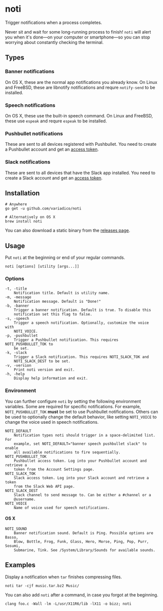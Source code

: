 # noti

Trigger notifications when a process completes.

Never sit and wait for some long-running process to finish! `noti` will alert
you when it's done—on your computer or smartphone—so you can stop worrying about
constantly checking the terminal.

## Types

### Banner notifications

On OS X, these are the normal app notifications you already know. On Linux and
FreeBSD, these are libnotify notifications and requre `notify-send` to be
installed.

### Speech notifications

On OS X, these use the built-in speech command. On Linux and FreeBSD, these use
`espeak` and requre `espeak` to be installed.

### Pushbullet notifications

These are sent to all devices registered with Pushbullet. You need to create a
Pushbullet account and get an [access token][1].

### Slack notifications

These are sent to all devices that have the Slack app installed. You need to
create a Slack account and get an [access token][2].

## Installation

```
# Anywhere
go get -u github.com/variadico/noti

# Alternatively on OS X
brew install noti
```

You can also download a static binary from the [releases page][3].

## Usage
Put `noti` at the beginning or end of your regular commands.

```
noti [options] [utility [args...]]
```

### Options

```
-t, -title
    Notification title. Default is utility name.
-m, -message
    Notification message. Default is "Done!"
-b, -banner
    Trigger a banner notification. Default is true. To disable this
    notification set this flag to false.
-s, -speech
    Trigger a speech notification. Optionally, customize the voice with
    NOTI_VOICE.
-p, -pushbullet
    Trigger a Pushbullet notification. This requires NOTI_PUSHBULLET_TOK to
    be set.
-k, -slack
    Trigger a Slack notification. This requires NOTI_SLACK_TOK and
    NOTI_SLACK_DEST to be set.
-v, -version
    Print noti version and exit.
-h, -help
    Display help information and exit.
```

### Environment

You can further configure `noti` by setting the following environment variables.
Some are required for specific notifications. For example, `NOTI_PUSHBULLET_TOK`
**must** be set to use Pushbullet notifications. Others can be used to
optionally change the default behavior, like setting `NOTI_VOICE` to change the
voice used in speech notifications.

```
NOTI_DEFAULT
    Notification types noti should trigger in a space-delimited list. For
    example, set NOTI_DEFAULT="banner speech pushbullet slack" to enable
    all available notifications to fire sequentially.
NOTI_PUSHBULLET_TOK
    Pushbullet access token. Log into your Pushbullet account and retrieve a
    token from the Account Settings page.
NOTI_SLACK_TOK
    Slack access token. Log into your Slack account and retrieve a token
    from the Slack Web API page.
NOTI_SLACK_DEST
    Slack channel to send message to. Can be either a #channel or a
    @username.
NOTI_VOICE
    Name of voice used for speech notifications.
```

#### OS X

```
NOTI_SOUND
    Banner notification sound. Default is Ping. Possible options are Basso,
    Blow, Bottle, Frog, Funk, Glass, Hero, Morse, Ping, Pop, Purr, Sosumi,
    Submarine, Tink. See /System/Library/Sounds for available sounds.
```

## Examples

Display a notification when `tar` finishes compressing files.

```
noti tar -cjf music.tar.bz2 Music/
```

You can also add `noti` after a command, in case you forgot at the beginning.

```
clang foo.c -Wall -lm -L/usr/X11R6/lib -lX11 -o bizz; noti
```

[1]: https://www.pushbullet.com/#settings/account
[2]: https://api.slack.com/web
[3]: https://github.com/variadico/noti/releases
